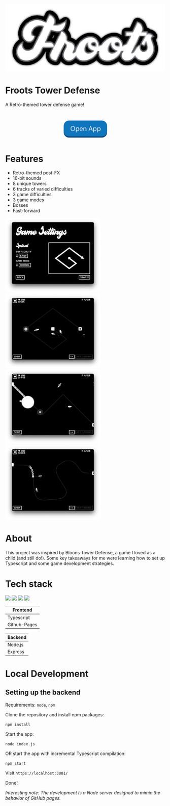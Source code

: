 [![Froots Logo](./assets/FullLogo.png)](https://github.com/ewei2406/Froots/deployments/activity_log?environment=github-pages)

# Froots Tower Defense

A Retro-themed tower defense game!

<h1 align="center">
    <a href="https://github.com/ewei2406/Froots/deployments/activity_log?environment=github-pages"><img src="./assets/OpenApp.png" alt="Open App" width="150"></a>
</h1>

# Features

- Retro-themed post-FX
- 16-bit sounds
- 8 unique towers
- 6 tracks of varied difficulties
- 3 game difficulties
- 3 game modes
- Bosses
- Fast-forward

<p>
  <img src="./assets/Demo1.png" width="300">
  <img src="./assets/Demo2.png" width="300">
  <img src="./assets/Demo3.png" width="300">
  <img src="./assets/Demo4.png" width="300">
</p>


# About
This project was inspired by Bloons Tower Defense, a game I loved as a child (and still do!). Some key takeaways for me were learning how to set up Typescript and some game development strategies.

# Tech stack

<p>
    <img src="https://cdn.jsdelivr.net/gh/devicons/devicon/icons/typescript/typescript-original.svg" width="50px"/>
    <img src="https://cdn.jsdelivr.net/gh/devicons/devicon/icons/github/github-original.svg" width="50px"/>
    <img src="https://cdn.jsdelivr.net/gh/devicons/devicon/icons/nodejs/nodejs-original.svg" width="50px" />
    <img src="https://cdn.jsdelivr.net/gh/devicons/devicon/icons/express/express-original.svg" width="50px"/>
</p>


| Frontend |
|---       |
| Typescript    |
| Github-Pages    |

| Backend |
|---       |
| Node.js    |
| Express    |

# Local Development

## Setting up the backend

Requirements: `node`, `npm`

Clone the repository and install npm packages:
```
npm install
```
Start the app:
```
node index.js 
```
OR start the app with incremental Typescript compilation:
```
npm start
```

Visit `https://localhost:3001/`

Done!

*Interesting note: The development is a Node server designed to mimic the behavior of GitHub pages.*